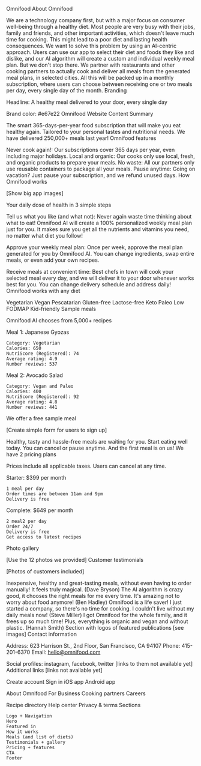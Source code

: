 Omnifood
About Omnifood

We are a technology company first, but with a major focus on consumer well-being through a healthy diet. Most people are very busy with their jobs, family and friends, and other important activities, which doesn't leave much time for cooking. This might lead to a poor diet and lasting health consequences. We want to solve this problem by using an AI-centric approach. Users can use our app to select their diet and foods they like and dislike, and our AI algorithm will create a custom and individual weekly meal plan. But we don't stop there. We partner with restaurants and other cooking partners to actually cook and deliver all meals from the generated meal plans, in selected cities. All this will be packed up in a monthly subscription, where users can choose between receiving one or two meals per day, every single day of the month.
Branding

Headline: A healthy meal delivered to your door, every single day

Brand color: #e67e22
Omnifood Website Content
Summary

The smart 365-days-per-year food subscription that will make you eat healthy again. Tailored to your personal tastes and nutritional needs. We have delivered 250,000+ meals last year!
Omnifood features

Never cook again!: Our subscriptions cover 365 days per year, even including major holidays. Local and organic: Our cooks only use local, fresh, and organic products to prepare your meals. No waste: All our partners only use reusable containers to package all your meals. Pause anytime: Going on vacation? Just pause your subscription, and we refund unused days.
How Omnifood works

[Show big app images]

Your daily dose of health in 3 simple steps

Tell us what you like (and what not): Never again waste time thinking about what to eat! Omnifood AI will create a 100% personalized weekly meal plan just for you. It makes sure you get all the nutrients and vitamins you need, no matter what diet you follow!

Approve your weekly meal plan: Once per week, approve the meal plan generated for you by Omnifood AI. You can change ingredients, swap entire meals, or even add your own recipes.

Receive meals at convenient time: Best chefs in town will cook your selected meal every day, and we will deliver it to your door whenever works best for you. You can change delivery schedule and address daily!
Omnifood works with any diet

Vegetarian Vegan Pescatarian Gluten-free Lactose-free Keto Paleo Low FODMAP Kid-friendly
Sample meals

Omnifood AI chooses from 5,000+ recipes

Meal 1: Japanese Gyozas

    Category: Vegetarian
    Calories: 650
    NutriScore (Registered): 74
    Average rating: 4.9
    Number reviews: 537

Meal 2: Avocado Salad

    Category: Vegan and Paleo
    Calories: 400
    NutriScore (Registered): 92
    Average rating: 4.8
    Number reviews: 441

We offer a free sample meal

[Create simple form for users to sign up]

Healthy, tasty and hassle-free meals are waiting for you. Start eating well today. You can cancel or pause anytime. And the first meal is on us!
We have 2 pricing plans

Prices include all applicable taxes. Users can cancel at any time.

Starter: $399 per month

    1 meal per day
    Order times are between 11am and 9pm
    Delivery is free

Complete: $649 per month

    2 meal2 per day
    Order 24/7
    Delivery is free
    Get access to latest recipes

Photo gallery

[Use the 12 photos we provided]
Customer testimonials

[Photos of customers included]

Inexpensive, healthy and great-tasting meals, without even having to order manually! It feels truly magical. (Dave Bryson) The AI algorithm is crazy good, it chooses the right meals for me every time. It's amazing not to worry about food anymore! (Ben Hadley) Omnifood is a life saver! I just started a company, so there's no time for cooking. I couldn't live without my daily meals now! (Steve Miller) I got Omnifood for the whole family, and it frees up so much time! Plus, everything is organic and vegan and without plastic. (Hannah Smith)
Section with logos of featured publications [see images]
Contact information

Address: 623 Harrison St., 2nd Floor, San Francisco, CA 94107 Phone: 415-201-6370 Email: hello@omnifood.com

Social profiles: instagram, facebook, twitter [links to them not available yet]
Additional links [links not available yet]

Create account Sign in iOS app Android app

About Omnifood For Business Cooking partners Careers

Recipe directory Help center Privacy & terms
Sections

    Logo + Navigation
    Hero
    Featured in
    How it works
    Meals (and list of diets)
    Testimonials + gallery
    Pricing + features
    CTA
    Footer

